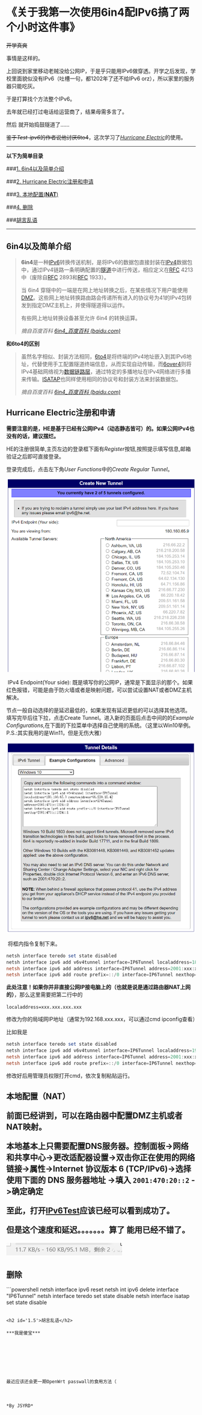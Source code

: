 《关于我第一次使用6in4配IPv6搞了两个小时这件事》
=========

~~开学真爽~~

事情是这样的。

上回说到家里移动老贼没给公网IP，于是乎只能用IPv6做穿透。开学之后发现，学校里面貌似没有IPv6（吐槽一句，都1202年了还不给IPv6  orz），所以家里的服务器只能吃灰。

于是打算找个方法整个IPv6。

去年就已经打过电话给运营商了，结果毋需多言了。

然后  就开始捣鼓隧道了......

~~鉴于*Test-ipv6*的作者说他讨厌6to4~~，这次学习了[*Hurricane Electric*](https://tunnelbroker.net/)的使用。



--------



**以下为简单目录**

###[1. 6in4以及简单介绍](#1.1)

###[2. Hurricane Electric注册和申请](#1.2)

###[3. 本地配置(**NAT**)](#1.3)

###[4. 删除](#1.4)

###[胡言乱语](#1.5)

----



<h2 id='1.1'> 6in4以及简单介绍</h2>

> **6in4**是一种[IPv6](https://baike.baidu.com/item/IPv6)转换传送机制，是将IPv6的数据包直接封装在[IPv4](https://baike.baidu.com/item/IPv4)数据包中，通过IPv4链路一条明确配置的[隧道](https://baike.baidu.com/item/隧道)中进行传送，相应定义在[RFC](https://baike.baidu.com/item/RFC) 4213中（废除自[RFC](https://baike.baidu.com/item/RFC) 2893和[RFC](https://baike.baidu.com/item/RFC) 1933）。
>
> 当 6in4 穿隧中的一端是在网上地址转换之后，在某些情况下用户能使用[DMZ](https://baike.baidu.com/item/DMZ)。这些网上地址转换路由路会传递所有进入的协议号为41的IPv4包转发到指定DMZ主机上，并使得隧道得以运作。
>
> 有些网上地址转换设备甚至允许 6in4 的转换运算。
>
> *摘自百度百科 [6in4_百度百科 (baidu.com)](https://baike.baidu.com/item/6in4/19265546?fr=aladdin)*

**和6to4的区别**

> 虽然名字相似、封装方法相同，[6to4](https://baike.baidu.com/item/6to4)是将终端的IPv4地址嵌入到其IPv6地址，代替使用手工配置隧道终端信息，从而实现自动传输，而[6over4](https://baike.baidu.com/item/6over4)则将IPv4基础网络视为[数据链路层](https://baike.baidu.com/item/数据链路层)，通过特定的多播地址在IPv4网络进行多播来传输。[ISATAP](https://baike.baidu.com/item/ISATAP)也同样使用相同的协议号和封装方法来封装数据包。
>
> *摘自百度百科 [6in4_百度百科 (baidu.com)](https://baike.baidu.com/item/6in4/19265546?fr=aladdin)*



<h2 id='1.2'> Hurricane Electric注册和申请</h2>

​	**需要注意的是，HE是基于已经有公网IPv4（动态静态皆可）的。如果公网IPv4也没有的话，建议摆烂。**

​	HE的注册很简单,主页左边的登录框下面有*Register*按钮,按照提示填写信息,邮箱验证之后即可直接登录。

登录完成后，点击左下角*User Functions*中的*Create Regular Tunnel*。

![image-20210923230912867](../pics/image-20210923230912867.png)

​	IPv4 Endpoint(Your side): 既是填写你的公网IP，通常是下面显示的那个。如果红色报错，可能是由于防火墙或者是映射问题，可以尝试设置NAT或者DMZ主机解决。

​	节点一般自动选择的是延迟最低的，如果发现有延迟更低的可以选择其他选项。
​	填写完毕后往下拉，点击Create Tunnel。进入新的页面后点击中间的的*Example Configurations*,在下面的下拉菜单中选择自己使用的系统。（这里以Win10举例。P.S.:其实我用的是Win11，但是无伤大雅）

![image-20210923231330411](../pics/image-20210923231330411.png)

​	将框内指令复制下来。

```powershell
netsh interface teredo set state disabled
netsh interface ipv6 add v6v4tunnel interface=IP6Tunnel localaddress=180.160.65.9 remoteaddress=66.220.18.42
netsh interface ipv6 add address interface=IP6Tunnel address=2001:xxx:xxxx:xxxx::2
netsh interface ipv6 add route prefix=::/0 interface=IP6Tunnel nexthop=2001:xxxx:xxxx:xxxx::1
```

**此处注意！如果你并非直接公网IP接电脑上的（也就是说是通过路由器NAT上网的）**，那么这里需要把第二行中的

`localaddress=xxx.xxx.xxx.xxx`

修改为你的局域网IP地址（通常为192.168.xxx.xxx，可以通过cmd ipconfig查看）

比如我是

```powershell
netsh interface teredo set state disabled
netsh interface ipv6 add v6v4tunnel interface=IP6Tunnel localaddress=192.168.3.32 remoteaddress=66.220.18.42
netsh interface ipv6 add address interface=IP6Tunnel address=2001:xxx:xxxx:xxxx::2
netsh interface ipv6 add route prefix=::/0 interface=IP6Tunnel nexthop=2001:xxxx:xxxx:xxxx::1
```

修改好后用管理员权限打开cmd，依次复制粘贴运行。

<h2 id='1.3'>本地配置（NAT）

前面已经讲到，可以在路由器中配置DMZ主机或者NAT映射。

本地基本上只需要配置DNS服务器。控制面板->网络和共享中心->更改适配器设置->双击你正在使用的网络链接->属性->Internet 协议版本 6 (TCP/IPv6)->选择使用下面的 DNS 服务器地址 ->填入 `2001:470:20::2` ->确定确定



至此，打开[IPv6Test](https://www.test-ipv6.com/)应该已经可以看到成功了。







但是这个速度和延迟。。。。。。。算了  能用已经不错了。

![image-20210923232737919](../pics/image-20210923232737919.png)



<h2 id='1.4'>删除</h2>
```powershell
netsh interface ipv6 reset
netsh int ipv6 delete interface "IP6Tunnel"
netsh interface teredo set state disable
netsh interface isatap set state disable

```

<h2 id='1.5'>胡言乱语</h2>

***我是傻宝***







最近应该还会更一期OpenWrt passwall的食用方法（



*By JSYRD*
